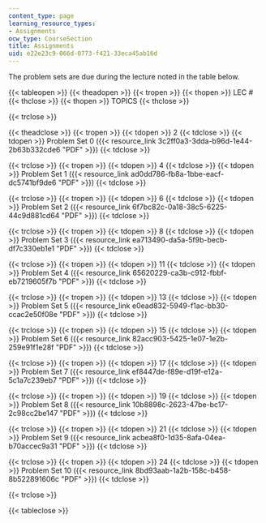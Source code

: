 ```yaml
---
content_type: page
learning_resource_types:
- Assignments
ocw_type: CourseSection
title: Assignments
uid: e22e23c9-066d-0773-f421-33eca45ab16d
---
```


The problem sets are due during the lecture noted in the table below.

{{< tableopen >}}
{{< theadopen >}}
{{< tropen >}}
{{< thopen >}}
LEC #
{{< thclose >}}
{{< thopen >}}
TOPICS
{{< thclose >}}

{{< trclose >}}

{{< theadclose >}}
{{< tropen >}}
{{< tdopen >}}
2
{{< tdclose >}}
{{< tdopen >}}
Problem Set 0 ({{< resource_link 3c2ff0a3-3dda-b96d-1e44-2b63b332cde6 "PDF" >}})
{{< tdclose >}}

{{< trclose >}}
{{< tropen >}}
{{< tdopen >}}
4
{{< tdclose >}}
{{< tdopen >}}
Problem Set 1 ({{< resource_link ad0dd786-fb8a-1bbe-eacf-dc5741bf9de6 "PDF" >}})
{{< tdclose >}}

{{< trclose >}}
{{< tropen >}}
{{< tdopen >}}
6
{{< tdclose >}}
{{< tdopen >}}
Problem Set 2 ({{< resource_link 6f7bc82c-0a18-38c5-6225-44c9d881cd64 "PDF" >}})
{{< tdclose >}}

{{< trclose >}}
{{< tropen >}}
{{< tdopen >}}
8
{{< tdclose >}}
{{< tdopen >}}
Problem Set 3 ({{< resource_link ea713490-da5a-5f9b-becb-df7c330eb1e1 "PDF" >}})
{{< tdclose >}}

{{< trclose >}}
{{< tropen >}}
{{< tdopen >}}
11
{{< tdclose >}}
{{< tdopen >}}
Problem Set 4 ({{< resource_link 65620229-ca3b-c912-fbbf-eb7219605f7b "PDF" >}})
{{< tdclose >}}

{{< trclose >}}
{{< tropen >}}
{{< tdopen >}}
13
{{< tdclose >}}
{{< tdopen >}}
Problem Set 5 ({{< resource_link e0ead832-5949-f1ac-bb30-ccac2e50f08e "PDF" >}})
{{< tdclose >}}

{{< trclose >}}
{{< tropen >}}
{{< tdopen >}}
15
{{< tdclose >}}
{{< tdopen >}}
Problem Set 6 ({{< resource_link 82acc903-5425-1e07-1e2b-259e91f1e28f "PDF" >}})
{{< tdclose >}}

{{< trclose >}}
{{< tropen >}}
{{< tdopen >}}
17
{{< tdclose >}}
{{< tdopen >}}
Problem Set 7 ({{< resource_link ef8447de-f89e-d19f-e12a-5c1a7c239eb7 "PDF" >}})
{{< tdclose >}}

{{< trclose >}}
{{< tropen >}}
{{< tdopen >}}
19
{{< tdclose >}}
{{< tdopen >}}
Problem Set 8 ({{< resource_link 10b8898c-2623-47be-bc17-2c98cc2be147 "PDF" >}})
{{< tdclose >}}

{{< trclose >}}
{{< tropen >}}
{{< tdopen >}}
21
{{< tdclose >}}
{{< tdopen >}}
Problem Set 9 ({{< resource_link acbea8f0-1d35-8afa-04ea-b70accec9a31 "PDF" >}})
{{< tdclose >}}

{{< trclose >}}
{{< tropen >}}
{{< tdopen >}}
24
{{< tdclose >}}
{{< tdopen >}}
Problem Set 10 ({{< resource_link 8bd93aab-1a2b-158c-b458-8b522891606c "PDF" >}})
{{< tdclose >}}

{{< trclose >}}

{{< tableclose >}}